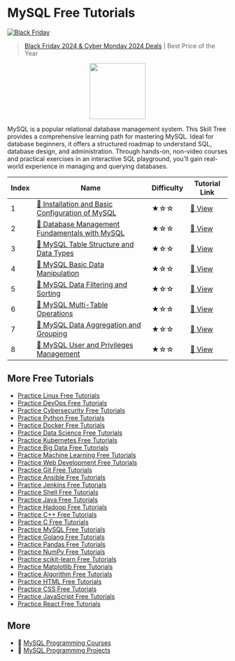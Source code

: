 # MySQL Free Tutorials

[![Black Friday](https://file.labex.io/images/labex-bf24.png)](https://labex.io/pricing)

> [Black Friday 2024 & Cyber Monday 2024 Deals](https://labex.io/pricing) | Best Price of the Year

<div align="center">
<img width="128px" src="https://file.labex.io/path/amNAVWgtDX5M.png">
</div>

MySQL is a popular relational database management system. This Skill Tree provides a comprehensive learning path for mastering MySQL. Ideal for database beginners, it offers a structured roadmap to understand SQL, database design, and administration. Through hands-on, non-video courses and practical exercises in an interactive SQL playground, you'll gain real-world experience in managing and querying databases.

|   Index | Name                                                                                                                                     | Difficulty   | Tutorial Link                                                                                   |
|---------|------------------------------------------------------------------------------------------------------------------------------------------|--------------|-------------------------------------------------------------------------------------------------|
|       1 | [📖 Installation and Basic Configuration of MySQL](https://labex.io/tutorials/mysql-installation-and-basic-configuration-of-mysql-418415) | ★☆☆          | [🔗 View](https://labex.io/tutorials/mysql-installation-and-basic-configuration-of-mysql-418415) |
|       2 | [📖 Database Management Fundamentals with MySQL](https://labex.io/tutorials/mysql-database-management-fundamentals-with-mysql-418414)     | ★☆☆          | [🔗 View](https://labex.io/tutorials/mysql-database-management-fundamentals-with-mysql-418414)   |
|       3 | [📖 MySQL Table Structure and Data Types](https://labex.io/tutorials/mysql-mysql-table-structure-and-data-types-418307)                   | ★☆☆          | [🔗 View](https://labex.io/tutorials/mysql-mysql-table-structure-and-data-types-418307)          |
|       4 | [📖 MySQL Basic Data Manipulation](https://labex.io/tutorials/sql-mysql-basic-data-manipulation-418303)                                   | ★☆☆          | [🔗 View](https://labex.io/tutorials/sql-mysql-basic-data-manipulation-418303)                   |
|       5 | [📖 MySQL Data Filtering and Sorting](https://labex.io/tutorials/mysql-mysql-data-filtering-and-sorting-418305)                           | ★☆☆          | [🔗 View](https://labex.io/tutorials/mysql-mysql-data-filtering-and-sorting-418305)              |
|       6 | [📖 MySQL Multi-Table Operations](https://labex.io/tutorials/mysql-mysql-multi-table-operations-418306)                                   | ★☆☆          | [🔗 View](https://labex.io/tutorials/mysql-mysql-multi-table-operations-418306)                  |
|       7 | [📖 MySQL Data Aggregation and Grouping](https://labex.io/tutorials/mysql-mysql-data-aggregation-and-grouping-418304)                     | ★☆☆          | [🔗 View](https://labex.io/tutorials/mysql-mysql-data-aggregation-and-grouping-418304)           |
|       8 | [📖 MySQL User and Privileges Management](https://labex.io/tutorials/mysql-mysql-user-and-privileges-management-418308)                   | ★☆☆          | [🔗 View](https://labex.io/tutorials/mysql-mysql-user-and-privileges-management-418308)          |

## More Free Tutorials

- [Practice Linux Free Tutorials](https://github.com/labex-labs/linux-free-tutorials)
- [Practice DevOps Free Tutorials](https://github.com/labex-labs/devops-free-tutorials)
- [Practice Cybersecurity Free Tutorials](https://github.com/labex-labs/cybersecurity-free-tutorials)
- [Practice Python Free Tutorials](https://github.com/labex-labs/python-free-tutorials)
- [Practice Docker Free Tutorials](https://github.com/labex-labs/docker-free-tutorials)
- [Practice Data Science Free Tutorials](https://github.com/labex-labs/data-science-free-tutorials)
- [Practice Kubernetes Free Tutorials](https://github.com/labex-labs/kubernetes-free-tutorials)
- [Practice Big Data Free Tutorials](https://github.com/labex-labs/bigdata-free-tutorials)
- [Practice Machine Learning Free Tutorials](https://github.com/labex-labs/ml-free-tutorials)
- [Practice Web Development Free Tutorials](https://github.com/labex-labs/web-development-free-tutorials)
- [Practice Git Free Tutorials](https://github.com/labex-labs/git-free-tutorials)
- [Practice Ansible Free Tutorials](https://github.com/labex-labs/ansible-free-tutorials)
- [Practice Jenkins Free Tutorials](https://github.com/labex-labs/jenkins-free-tutorials)
- [Practice Shell Free Tutorials](https://github.com/labex-labs/shell-free-tutorials)
- [Practice Java Free Tutorials](https://github.com/labex-labs/java-free-tutorials)
- [Practice Hadoop Free Tutorials](https://github.com/labex-labs/hadoop-free-tutorials)
- [Practice C++ Free Tutorials](https://github.com/labex-labs/cpp-free-tutorials)
- [Practice C Free Tutorials](https://github.com/labex-labs/c-free-tutorials)
- [Practice MySQL Free Tutorials](https://github.com/labex-labs/mysql-free-tutorials)
- [Practice Golang Free Tutorials](https://github.com/labex-labs/go-free-tutorials)
- [Practice Pandas Free Tutorials](https://github.com/labex-labs/pandas-free-tutorials)
- [Practice NumPy Free Tutorials](https://github.com/labex-labs/numpy-free-tutorials)
- [Practice scikit-learn Free Tutorials](https://github.com/labex-labs/sklearn-free-tutorials)
- [Practice Matplotlib Free Tutorials](https://github.com/labex-labs/matplotlib-free-tutorials)
- [Practice Algorithm Free Tutorials](https://github.com/labex-labs/algorithm-free-tutorials)
- [Practice HTML Free Tutorials](https://github.com/labex-labs/html-free-tutorials)
- [Practice CSS Free Tutorials](https://github.com/labex-labs/css-free-tutorials)
- [Practice JavaScript Free Tutorials](https://github.com/labex-labs/javascript-free-tutorials)
- [Practice React Free Tutorials](https://github.com/labex-labs/react-free-tutorials)


## More

- 🔗 [MySQL Programming Courses](https://github.com/labex-labs/awesome-programming-courses)
- 🔗 [MySQL Programming Projects](https://github.com/labex-labs/awesome-programming-projects)

